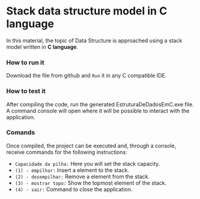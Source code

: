 # Stack data structure model in C language

In this material, the topic of Data Structure is approached using a stack model written in **C language**.

### **How to run it**
Download the file from github and ``Run`` it in any C compatible IDE.

### **How to test it**
After compiling the code, run the generated EstruturaDeDadosEmC.exe file.
A command console will open where it will be possible to interact with the application.
### **Comands**
Once compiled, the project can be executed and, through a console, receive commands for the following instructions:

- `Capacidade da pilha:` Here you will set the stack capacity.
- `(1) - empilhar:` Insert a element to the stack.
- `(2) - desempilhar:` Remove a element from the stack.
- `(3) - mostrar topo:` Show the topmost element of the stack.
- `(4) - sair:` Command to close the application.


